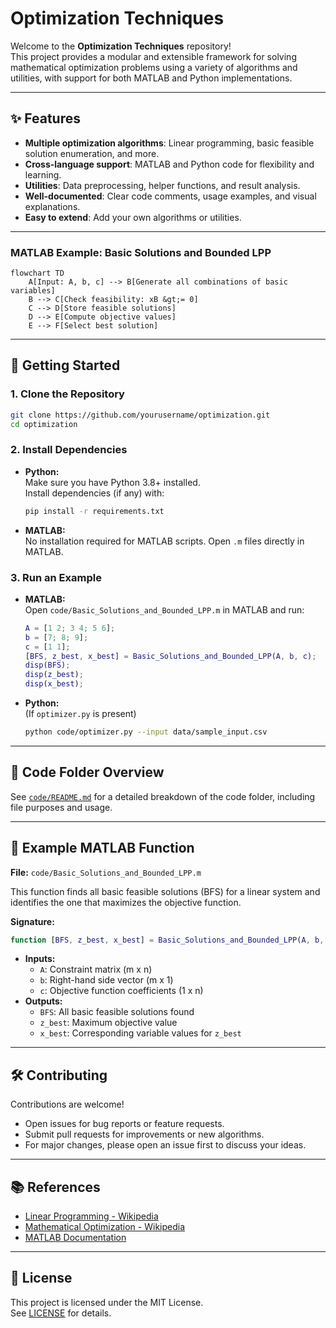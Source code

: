 # Optimization Techniques

Welcome to the **Optimization Techniques** repository!  
This project provides a modular and extensible framework for solving mathematical optimization problems using a variety of algorithms and utilities, with support for both MATLAB and Python implementations.

---

## ✨ Features

- **Multiple optimization algorithms**: Linear programming, basic feasible solution enumeration, and more.
- **Cross-language support**: MATLAB and Python code for flexibility and learning.
- **Utilities**: Data preprocessing, helper functions, and result analysis.
- **Well-documented**: Clear code comments, usage examples, and visual explanations.
- **Easy to extend**: Add your own algorithms or utilities.

---


### MATLAB Example: Basic Solutions and Bounded LPP

```mermaid
flowchart TD
    A[Input: A, b, c] --> B[Generate all combinations of basic variables]
    B --> C[Check feasibility: xB &gt;= 0]
    C --> D[Store feasible solutions]
    D --> E[Compute objective values]
    E --> F[Select best solution]
```

---

## 🚀 Getting Started

### 1. Clone the Repository

```bash
git clone https://github.com/yourusername/optimization.git
cd optimization
```

### 2. Install Dependencies

- **Python:**  
  Make sure you have Python 3.8+ installed.  
  Install dependencies (if any) with:
  ```bash
  pip install -r requirements.txt
  ```
- **MATLAB:**  
  No installation required for MATLAB scripts. Open `.m` files directly in MATLAB.

### 3. Run an Example

- **MATLAB:**  
  Open `code/Basic_Solutions_and_Bounded_LPP.m` in MATLAB and run:
  ```matlab
  A = [1 2; 3 4; 5 6];
  b = [7; 8; 9];
  c = [1 1];
  [BFS, z_best, x_best] = Basic_Solutions_and_Bounded_LPP(A, b, c);
  disp(BFS);
  disp(z_best);
  disp(x_best);
  ```
- **Python:**  
  (If `optimizer.py` is present)
  ```bash
  python code/optimizer.py --input data/sample_input.csv
  ```

---

## 🧩 Code Folder Overview

See [`code/README.md`](code/README.md) for a detailed breakdown of the code folder, including file purposes and usage.

---

## 📝 Example MATLAB Function

**File:** `code/Basic_Solutions_and_Bounded_LPP.m`

This function finds all basic feasible solutions (BFS) for a linear system and identifies the one that maximizes the objective function.

**Signature:**
```matlab
function [BFS, z_best, x_best] = Basic_Solutions_and_Bounded_LPP(A, b, c)
```
- **Inputs:**  
  - `A`: Constraint matrix (m x n)  
  - `b`: Right-hand side vector (m x 1)  
  - `c`: Objective function coefficients (1 x n)  
- **Outputs:**  
  - `BFS`: All basic feasible solutions found  
  - `z_best`: Maximum objective value  
  - `x_best`: Corresponding variable values for `z_best`  

---

## 🛠️ Contributing

Contributions are welcome!  
- Open issues for bug reports or feature requests.
- Submit pull requests for improvements or new algorithms.
- For major changes, please open an issue first to discuss your ideas.

---

## 📚 References

- [Linear Programming - Wikipedia](https://en.wikipedia.org/wiki/Linear_programming)
- [Mathematical Optimization - Wikipedia](https://en.wikipedia.org/wiki/Mathematical_optimization)
- [MATLAB Documentation](https://www.mathworks.com/help/matlab/)

---

## 📄 License

This project is licensed under the MIT License.  
See [LICENSE](./LICENSE) for details.

